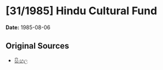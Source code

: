 # [31/1985] Hindu Cultural Fund

**Date:** 1985-08-06

## Original Sources

- [සිංහල](https://documents.gov.lk/view/acts/1985/8/31-1985_S.pdf)
